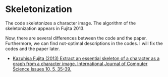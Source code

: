# Skeletonization

The code skeletonizes a character image.
The algorithm of the skeletonization appears in Fujita 2013.

Now, there are several differences between the code and the paper.
Furthermore, we can find not-optimal descriptions in the codes.
I will fix the codes and the paper later.

- [Kazuhisa Fujita (2013) Extract an essential skeleton of a character as a graph from a character image. International Journal of Computer Science Issues 10, 5, 35-39.](https://arxiv.org/abs/1506.05068)
